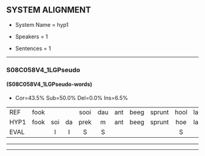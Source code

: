 
## SYSTEM ALIGNMENT

- System Name = hyp1

- Speakers = 1

- Sentences = 1

---

### S08C058V4_1LGPseudo

#### (S08C058V4_1LGPseudo-words)

- Cor=43.5%	Sub=50.0%	Del=0.0%	Ins=6.5%

|  |  |  |  |  |  |  |  |  |  |  |  |  |  |  |  |  |  |  |  |  |  |  |  |  |  |  |  |  |  |  |  |  |  |  |  |  |  |  |  |  |  |  |  |  |  |  |
|:--- |:---:|:---:|:---:|:---:|:---:|:---:|:---:|:---:|:---:|:---:|:---:|:---:|:---:|:---:|:---:|:---:|:---:|:---:|:---:|:---:|:---:|:---:|:---:|:---:|:---:|:---:|:---:|:---:|:---:|:---:|:---:|:---:|:---:|:---:|:---:|:---:|:---:|:---:|:---:|:---:|:---:|:---:|:---:|:---:|:---:|:---:|
| REF | fook |  |  | sooi | dau | ant | beeg | sprunt | hool | larst | vout |  | zwoei | fam | rachts | vaap | sprieuw | keng | swoers | doer | * | plirt | jien | blard | guul | hoekt | neeuw | noork | vid | zans | leum | haans | spaai | * | sjalt | heik | sank | * | roen | frijk | eem | schard | grek | dron | snaaf | stuid |
| HYP1 | fook | soi | da | prek | m | ant | beeg | sprunt | hoe | larst | vout | zoei | vam | hè | rachst | vap | sprieuw | ken | swoers | tour | plen | plert | jien | blart | guul | hoekt | neeuw | noork | vit | zans | lum | hans | spai | sia | schelt | heik | sank | roeien | roen | frijk | eem | schart | gek | drom | snaaf | stuit |
| EVAL |  | I | I | S | S |  |  |  | S |  |  | I | S | S | S | S |  | S |  | S | S | S |  | S |  |  |  |  | S |  | S | S | S | S | S |  |  | S |  |  |  | S | S | S |  | S |
---

---
